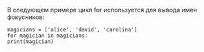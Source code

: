 В следующем примере цикл for используется для вывода имен фокусников:
```
magicians = ['alice', 'david', 'carolina']
for magician in magicians:
print(magician)
```


